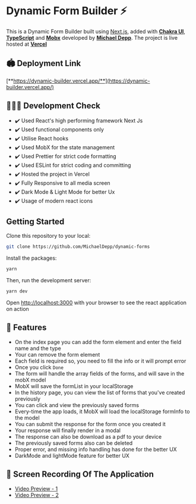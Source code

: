 # Dynamic Form Builder ⚡

This is a Dynamic Form Builder built using [Next.js](https://nextjs.org/), added with [**Chakra UI**](https://chakra-ui.com), [**TypeScript**](https://www.typescriptlang.org) and [**Mobx**](https://mobx.js.org/react-integration.html) developed by [**Michael Depp**](https://github.com/MichaelDepp). The project is live hosted at [**Vercel**](https://vercel.com)

## 🏟️ Deployment Link

[**https://dynamic-builder.vercel.app/**](https://dynamic-builder.vercel.app/)

## 🔋🙆‍♂️ Development Check

- ✔️ Used React's high performing framework Next Js
- ✔️ Used functional components only
- ✔️ Utilise React hooks
- ✔️ Used MobX for the state management
- ✔️ Used Prettier for strict code formatting
- ✔️ Used ESLint for strict coding and committing
- ✔️ Hosted the project in Vercel
- ✔️ Fully Responsive to all media screen
- ✔️ Dark Mode & Light Mode for better Ux
- ✔️ Usage of modern react icons

## Getting Started

Clone this repository to your local:

```bash
git clone https://github.com/MichaelDepp/dynamic-forms
```

Install the packages:

```bash
yarn
```

Then, run the development server:

```bash
yarn dev
```

Open [http://localhost:3000](http://localhost:3000) with your browser to see the react application on action

## 🔎 Features

- On the index page you can add the form element and enter the field name and the type
- Your can remove the form element
- Each field is required so, you need to fill the info or it will prompt error
- Once you click `Done`
- The form will handle the array fields of the forms, and will save in the mobX model
- MobX will save the formList in your localStorage
- In the history page, you can view the list of forms that you've created previously
- You can click and view the previously saved forms
- Every-time the app loads, it MobX will load the localStorage formInfo to the model
- You can submit the response for the form once you created it
- Your response will finally render in a modal
- The response can also be download as a pdf to your device
- The previously saved forms also can be deleted
- Proper error, and missing info handling has done for the better UX
- DarkMode and lightMode feature for better UX

## 🎥 Screen Recording Of The Application

- [Video Preview - 1](https://drive.google.com/file/d/1y0IaYgAY7o7rI0hV0rdiSzW_0zjIG-4l/view?usp=sharing)
- [Video Preview - 2](https://drive.google.com/file/d/1ylUK3vHyai9SHH0KV_ueGNGFhKRePZO_/view?usp=sharing)
